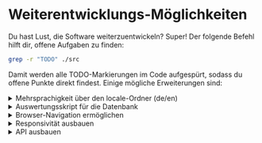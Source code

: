 # Weiterentwicklungs-Möglichkeiten

Du hast Lust, die Software weiterzuentwickeln? Super! Der folgende Befehl hilft dir, offene Aufgaben zu finden:

```bash
grep -r "TODO" ./src
```

Damit werden alle TODO-Markierungen im Code aufgespürt, sodass du offene Punkte direkt findest. Einige mögliche Erweiterungen sind:

<details><summary>Mehrsprachigkeit über den locale-Ordner (de/en)</summary>

# Locale-Ordner und Sprachen in Django

Django verwaltet Übersetzungen über `locale`-Ordner, die sprachspezifische Übersetzungsdateien enthalten. Die wichtigsten Schritte:

## 1. Locale-Ordnerstruktur

Jeder `locale`-Ordner wird im Projekt oder in einer App erstellt und folgt dem Schema:
`<app_name>/locale/<language_code>/LC_MESSAGES/`
Beispiel für Deutsch und Englisch:
`myapp/locale/de/LC_MESSAGES/ myapp/locale/en/LC_MESSAGES/`

## 2. Übersetzungsdateien

Die Übersetzungsdateien heißen:

- `django.po`: Enthält die Übersetzungen.
- `django.mo`: Kompilierte Version der `.po`-Datei (wird automatisch generiert).

## 3. Erstellung der Übersetzungsdateien

Übersetzungsnachrichten werden mit dem Befehl gesammelt:

```bash
python manage.py makemessages -l <language_code>
```

## 4. Übersetzungen bearbeiten

Die `django.po`-Datei kann mit einem Texteditor oder speziellen Tools wie [Poedit](https://poedit.net/) bearbeitet werden. Beispiel:

```po
msgid "Welcome"
msgstr "Willkommen"
```

## 5. Übersetzungsdateien kompilieren

Nach dem Bearbeiten der .po-Dateien müssen sie in .mo-Dateien kompiliert werden:

```bash
python manage.py compilemessages
```

## 6. Aktivierung der Sprache

Django verwendet die aktive Sprache aus den Einstellungen oder der Benutzersitzung. Die Sprache kann über Middleware oder Views geändert werden:

Middleware
Stelle sicher, dass LocaleMiddleware in MIDDLEWARE aktiviert ist:

```bash
MIDDLEWARE = [
    ...
    'django.middleware.locale.LocaleMiddleware',
    ...
]
```

</details>

<details><summary>Auswertungsskript für die Datenbank</summary>
Offene Aufgabe (TODO): Es fehlt noch ein Skript zur automatischen Analyse der erfassten Daten wie Verweildauer, Klicks und weiteres Nutzerverhalten.
Aktuell können die Daten zwar exportiert, aber nicht direkt innerhalb des Systems ausgewertet werden. Die Analyse muss derzeit manuell in Python oder R erfolgen. Ein Skript, das diese Auswertung direkt übernimmt, wäre eine sinnvolle Erweiterung.</details>

<details><summary>Browser-Navigation ermöglichen</summary>
Derzeit gibt es **keine** eingebauten "Zurück"- und "Vor"-Buttons. Es gibt eine interne Navigation über einen JavaScript-"Zurück"-Button im Profil und statische "Zurück"-Buttons in den Templates. Das liegt daran, dass die allgemeine JavaScript-Navigation nicht immer zuverlässig funktioniert. In manchen Fällen muss der "Zurück"-Button absichtlich doppelt springen (z. B. nach dem Schreiben eines Kommentars, damit man wirklich auf die vorherige Seite kommt). Dies hatte ich durch den `session-pop`-Befehl gelöst, der jedoch den "Vor"-Button durcheinanderbringt und an anderen Stellen nicht korrekt funktioniert. Dieses Problem muss noch gelöst werden. Aktuell wird die Navigation über Templates und HTML geregelt und ist größtenteils nicht dynamisch.
</details>

<details><summary>Responsivität ausbauen</summary>
Die Anwendung funktioniert bereits auf unterschiedlichen Bildschirmgrößen, benötigt aber noch einige Anpassungen für die mobile Nutzung.
</details>

<details><summary>API ausbauen</summary>

- Momentan können über die API Kommentare und Profile erstellt werden. Langfristig wäre es möglich, die gesamte Funktionalität über die API zugänglich zu machen.

- Aktuell erfolgen Admin-Tätigkeiten über das /admin-Panel, was für den Start ausreicht.
- Eine API ist bereits angelegt (im api-Ordner).
- Es gibt eine API-Dokumentation (.yaml-Datei), die im Swagger Editor geöffnet werden kann.
- Auch eine Postman-Anbindung ist vorhanden.

### OpenAPI documentation

An up to date OpenApi documentation can be found [here](/docs/api-openapi.yaml).

The documentation can be interactively visualized using [Swagger](https://editor.swagger.io/).

### Postman collection

An up to date postman collection documenting the API can be found [here](/docs/api-postman.json).

</details>
